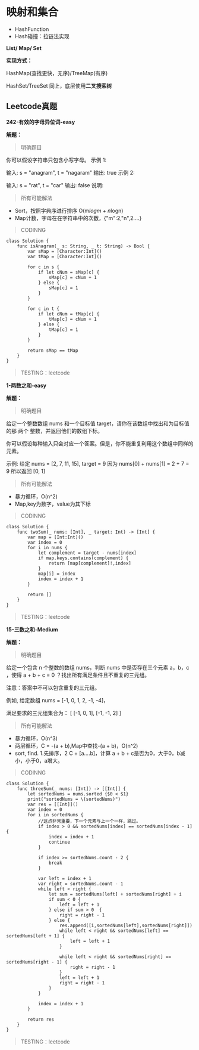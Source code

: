 # 映射和集合

- HashFunction
- Hash碰撞：拉链法实现

**List/ Map/ Set**

**实现方式：**

HashMap(查找更快，无序)/TreeMap(有序)

HashSet/TreeSet  同上，底层使用**二叉搜索树**

## Leetcode真题
**242-有效的字母异位词-easy**

**解题：**
> 明确题目

你可以假设字符串只包含小写字母。
示例 1:

输入: s = "anagram", t = "nagaram"
输出: true
示例 2:

输入: s = "rat", t = "car"
输出: false
说明:

> 所有可能解法
  - Sort，按照字典序进行排序  O(m*logm + n*logn)
  - Map计数，字母在在字符串中的次数，{"m":2,"n",2....}
> CODINNG

```
class Solution {
    func isAnagram(_ s: String, _ t: String) -> Bool {
        var sMap = [Character:Int]()
        var tMap = [Character:Int]()

        for c in s {
            if let cNum = sMap[c] {
                sMap[c] = cNum + 1
            } else {
                sMap[c] = 1
            }
        }

        for c in t {
            if let cNum = tMap[c] {
                tMap[c] = cNum + 1
            } else {
                tMap[c] = 1
            }
        }

        return sMap == tMap
    }
}
```
> TESTING：leetcode

**1-两数之和-easy**

**解题：**
> 明确题目

给定一个整数数组 nums 和一个目标值 target，请你在该数组中找出和为目标值的那 两个 整数，并返回他们的数组下标。

你可以假设每种输入只会对应一个答案。但是，你不能重复利用这个数组中同样的元素。

示例:
给定 nums = [2, 7, 11, 15], target = 9
因为 nums[0] + nums[1] = 2 + 7 = 9
所以返回 [0, 1]

> 所有可能解法
  - 暴力循环，O(n^2)
  - Map,key为数字，value为其下标

> CODINNG

```
class Solution {
    func twoSum(_ nums: [Int], _ target: Int) -> [Int] {
        var map = [Int:Int]()
        var index = 0
        for i in nums {
            let complement = target - nums[index]
            if map.keys.contains(complement) {
                return [map[complement]!,index]
            }
            map[i] = index
            index = index + 1
        }

        return []
    }
}

```
> TESTING：leetcode

**15-三数之和-Medium**

**解题：**
> 明确题目

给定一个包含 n 个整数的数组 nums，判断 nums 中是否存在三个元素 a，b，c ，使得 a + b + c = 0 ？找出所有满足条件且不重复的三元组。

注意：答案中不可以包含重复的三元组。

例如, 给定数组 nums = [-1, 0, 1, 2, -1, -4]，

满足要求的三元组集合为：
[
  [-1, 0, 1],
  [-1, -1, 2]
]

> 所有可能解法
  - 暴力循环，O(n^3)
  - 两层循环，C = -(a + b),Map中查找-(a + b)，O(n^2)
  - sort, find. 1.先排序，2 C + [a....b]，计算 a + b + c是否为0，大于0，b减小，小于0，a增大。
> CODINNG

```
class Solution {
    func threeSum(_ nums: [Int]) -> [[Int]] {
        let sortedNums = nums.sorted {$0 < $1}
        print("sortedNums = \(sortedNums)")
        var res = [[Int]]()
        var index = 0
        for i in sortedNums {
            //这点非常重要，下一个元素与上一个一样，跳过。
            if index > 0 && sortedNums[index] == sortedNums[index - 1] {
                index = index + 1
                continue
            }

            if index >= sortedNums.count - 2 {
                break
            }

            var left = index + 1
            var right = sortedNums.count - 1
            while left < right {
                let sum = sortedNums[left] + sortedNums[right] + i
                if sum < 0 {
                    left = left + 1
                } else if sum > 0  {
                    right = right - 1
                } else {
                    res.append([i,sortedNums[left],sortedNums[right]])
                    while left < right && sortedNums[left] == sortedNums[left + 1] {
                        left = left + 1
                    }

                    while left < right && sortedNums[right] == sortedNums[right - 1] {
                        right = right - 1
                    }
                    left = left + 1
                    right = right - 1
                }
            }

            index = index + 1
        }

        return res
    }
}
```
> TESTING：leetcode
